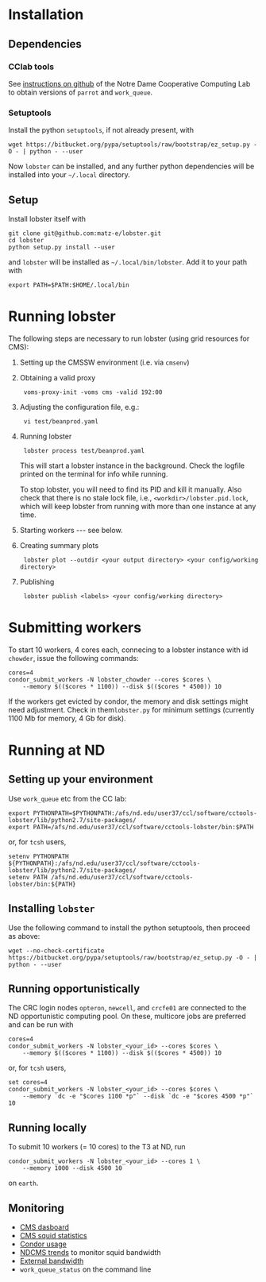 # Installation

## Dependencies

### CClab tools

See [instructions on github](https://github.com/cooperative-computing-lab/cctools)
of the Notre Dame Cooperative Computing Lab to obtain versions of
`parrot` and `work_queue`.

### Setuptools

Install the python `setuptools`, if not already present, with

    wget https://bitbucket.org/pypa/setuptools/raw/bootstrap/ez_setup.py -O - | python - --user

Now `lobster` can be installed, and any further python dependencies will be
installed into your `~/.local` directory.

## Setup

Install lobster itself with

    git clone git@github.com:matz-e/lobster.git
    cd lobster
    python setup.py install --user

and `lobster` will be installed as `~/.local/bin/lobster`.  Add it to your
path with

    export PATH=$PATH:$HOME/.local/bin

# Running lobster

The following steps are necessary to run lobster (using grid resources for
CMS):

1. Setting up the CMSSW environment (i.e. via `cmsenv`)

2. Obtaining a valid proxy

        voms-proxy-init -voms cms -valid 192:00

3. Adjusting the configuration file, e.g.:

        vi test/beanprod.yaml

4. Running lobster

        lobster process test/beanprod.yaml

   This will start a lobster instance in the background.  Check the logfile
   printed on the terminal for info while running.

   To stop lobster, you will need to find its PID and kill it manually.
   Also check that there is no stale lock file, i.e.,
   `<workdir>/lobster.pid.lock`, which will keep lobster from running with
   more than one instance at any time.

5. Starting workers --- see below.

6. Creating summary plots

        lobster plot --outdir <your output directory> <your config/working directory>

7. Publishing

        lobster publish <labels> <your config/working directory>

# Submitting workers

To start 10 workers, 4 cores each, connecing to a lobster instance with id
`chowder`, issue the following commands:

    cores=4
    condor_submit_workers -N lobster_chowder --cores $cores \
        --memory $(($cores * 1100)) --disk $(($cores * 4500)) 10

If the workers get evicted by condor, the memory and disk settings might need
adjustment.  Check in them`lobster.py` for minimum settings (currently 1100 Mb for
memory, 4 Gb for disk).

# Running at ND

## Setting up your environment

Use `work_queue` etc from the CC lab:

    export PYTHONPATH=$PYTHONPATH:/afs/nd.edu/user37/ccl/software/cctools-lobster/lib/python2.7/site-packages/
    export PATH=/afs/nd.edu/user37/ccl/software/cctools-lobster/bin:$PATH

or, for `tcsh` users,

    setenv PYTHONPATH ${PYTHONPATH}:/afs/nd.edu/user37/ccl/software/cctools-lobster/lib/python2.7/site-packages/
    setenv PATH /afs/nd.edu/user37/ccl/software/cctools-lobster/bin:${PATH}

## Installing `lobster`

Use the following command to install the python setuptools, then proceed as
above:

    wget --no-check-certificate https://bitbucket.org/pypa/setuptools/raw/bootstrap/ez_setup.py -O - | python - --user

## Running opportunistically

The CRC login nodes `opteron`, `newcell`, and `crcfe01` are connected to
the ND opportunistic computing pool.  On these, multicore jobs are
preferred and can be run with

    cores=4
    condor_submit_workers -N lobster_<your_id> --cores $cores \
        --memory $(($cores * 1100)) --disk $(($cores * 4500)) 10

or, for `tcsh` users,

    set cores=4
    condor_submit_workers -N lobster_<your_id> --cores $cores \
        --memory `dc -e "$cores 1100 *p"` --disk `dc -e "$cores 4500 *p"` 10

## Running locally

To submit 10 workers (= 10 cores) to the T3 at ND, run

    condor_submit_workers -N lobster_<your_id> --cores 1 \
        --memory 1000 --disk 4500 10

on `earth`.

## Monitoring

* [CMS dasboard](http://dashb-cms-job.cern.ch/dashboard/templates/web-job2/)
* [CMS squid statistics](http://wlcg-squid-monitor.cern.ch/snmpstats/indexcms.html)
* [Condor usage](http://condor.cse.nd.edu/condor_matrix.cgi)
* [NDCMS trends](http://mon.crc.nd.edu/xymon-cgi/svcstatus.sh?HOST=ndcms.crc.nd.edu&SERVICE=trends&backdays=0&backhours=6&backmins=0&backsecs=0&Go=Update&FROMTIME=&TOTIME=)
  to monitor squid bandwidth
* [External bandwidth](http://prtg1.nm.nd.edu/sensor.htm?listid=491&timeout=60&id=505&position=0)
* `work_queue_status` on the command line
